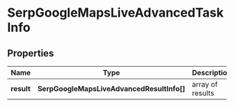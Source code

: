 # SerpGoogleMapsLiveAdvancedTaskInfo

## Properties

| Name | Type | Description | Notes |
|------------ | ------------- | ------------- | -------------|
**result** | **SerpGoogleMapsLiveAdvancedResultInfo[]** | array of results |[optional]|